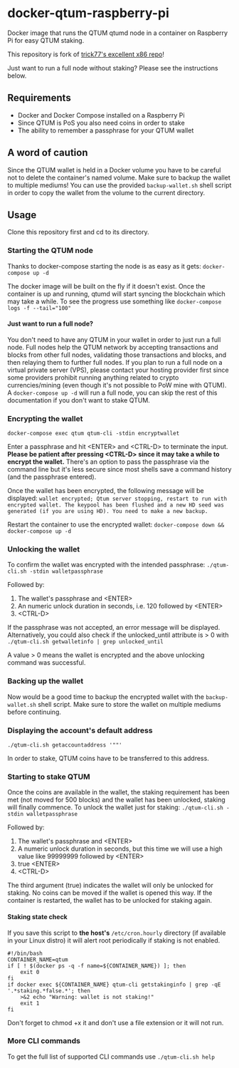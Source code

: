 # docker-qtum-raspberry-pi
Docker image that runs the QTUM qtumd node in a container on Raspberry Pi for easy QTUM staking.

This repository is fork of [trick77's excellent x86 repo](https://github.com/trick77/docker-qtum-stake)!

Just want to run a full node without staking? Please see the instructions below.

## Requirements
- Docker and Docker Compose installed on a Raspberry Pi
- Since QTUM is PoS you also need coins in order to stake
- The ability to remember a passphrase for your QTUM wallet

## A word of caution 
Since the QTUM wallet is held in a Docker volume you have to be careful not to delete the container's named volume. Make sure to backup the wallet to multiple mediums! 
You can use the provided ```backup-wallet.sh``` shell script in order to copy the wallet from the volume to the current directory. 

## Usage

Clone this repository first and cd to its directory.

### Starting the QTUM node
Thanks to docker-compose starting the node is as easy as it gets:
```docker-compose up -d```

The docker image will be built on the fly if it doesn't exist.
Once the container is up and running, qtumd will start syncing the blockchain which may take a while. To see the progress use something like ```docker-compose logs -f --tail="100"```

#### Just want to run a full node?

You don't need to have any QTUM in your wallet in order to just run a full node. Full nodes help the QTUM network by accepting transactions and blocks from other full nodes, validating those transactions and blocks, and then relaying them to further full nodes. If you plan to run a full node on a virtual private server (VPS), please contact your hosting provider first since 
some providers prohibit running anything related to crypto currencies/mining (even though it's not possible to PoW mine with QTUM). 
A ```docker-compose up -d``` will run a full node, you can skip the rest of this documentation if you don't want to stake QTUM.

### Encrypting the wallet
```docker-compose exec qtum qtum-cli -stdin encryptwallet```

Enter a passphrase and hit \<ENTER\> and \<CTRL-D\> to terminate the input. **Please be patient after pressing \<CTRL-D\> since it may take a while to encrypt the wallet.** There's an option to pass the passphrase via the command line but it's less secure since most shells save a command history (and the passphrase entered).

Once the wallet has been encrypted, the following message will be displayed: 
```wallet encrypted; Qtum server stopping, restart to run with encrypted wallet. The keypool has been flushed and a new HD seed was generated (if you are using HD). You need to make a new backup.```

Restart the container to use the encrypted wallet:
```docker-compose down && docker-compose up -d```

### Unlocking the wallet

To confirm the wallet was encrypted with the intended passphrase:
 ```./qtum-cli.sh -stdin walletpassphrase```

Followed by:
1. The wallet's passphrase and \<ENTER\>
2. An numeric unlock duration in seconds, i.e. 120 followed by \<ENTER\>
3. \<CTRL-D\>

If the passphrase was not accepted, an error message will be displayed. 
Alternatively, you could also check if the unlocked_until attribute is > 0 with ```./qtum-cli.sh getwalletinfo | grep unlocked_until```

A value > 0 means the wallet is encrypted and the above unlocking command was successful.

### Backing up the wallet

Now would be a good time to backup the encrypted wallet with the ```backup-wallet.sh``` shell script. Make sure to store the wallet on multiple mediums before continuing.

### Displaying the account's default address
```./qtum-cli.sh getaccountaddress '""'```

In order to stake, QTUM coins have to be transferred to this address.

### Starting to stake QTUM

Once the coins are available in the wallet, the staking requirement has been met (not moved for 500 blocks) and the wallet has been unlocked, staking will finally commence.
To unlock the wallet just for staking:
```./qtum-cli.sh -stdin walletpassphrase```

Followed by:
1. The wallet's passphrase and \<ENTER\>
2. A numeric unlock duration in seconds, but this time we will use a high value like 99999999 followed by \<ENTER\>
3. true \<ENTER\>
4. \<CTRL-D\>

The third argument (true) indicates the wallet will only be unlocked for staking. No coins can be moved if the wallet is opened this way. If the container is restarted, the wallet has to be unlocked for staking again. 

#### Staking state check

If you save this script to **the host's** ```/etc/cron.hourly``` directory (if available in your Linux distro) it will alert root periodically if staking is not enabled.

```
#!/bin/bash
CONTAINER_NAME=qtum
if [ ! $(docker ps -q -f name=${CONTAINER_NAME}) ]; then
    exit 0
fi
if docker exec ${CONTAINER_NAME} qtum-cli getstakinginfo | grep -qE '.*staking.*false.*'; then
    >&2 echo "Warning: wallet is not staking!"
    exit 1
fi
```

Don't forget to chmod +x it and don't use a file extension or it will not run.

### More CLI commands
To get the full list of supported CLI commands use ```./qtum-cli.sh help```


